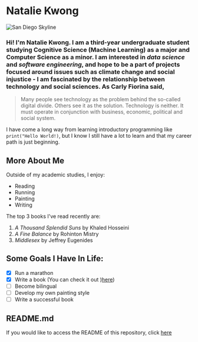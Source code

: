 # Natalie Kwong
![San Diego Skyline](https://i.etsystatic.com/6111470/r/il/30eb3d/1265661006/il_fullxfull.1265661006_xz34.jpg)
### Hi! I'm Natalie Kwong. I am a third-year undergraduate student studying **Cognitive Science (Machine Learning)** as a major and **Computer Science** as a minor. I am interested in *data science* and *software engineering*, and hope to be a part of projects focused around issues such as climate change and social injustice - I am fascinated by the relationship between technology and social sciences. As Carly Fiorina said,
>  Many people see technology as the problem behind the so-called digital divide. Others see it as the solution. Technology is neither. It must operate in conjunction with business, economic, political and social system.

I have come a long way from learning introductory programming like `print("Hello World!)`, but I know I still have a lot to learn and that my career path is just beginning.

## More About Me
Outside of my academic studies, I enjoy:
- Reading
- Running
- Painting
- Writing


The top 3 books I've read recently are:
1. *A Thousand Splendid Suns* by Khaled Hosseini
2. *A Fine Balance* by Rohinton Mistry
3. *Middlesex* by Jeffrey Eugenides

## Some Goals I Have In Life:
- [x] Run a marathon
- [x] Write a book (You can check it out )[here](https://www.amazon.com/Shattered-Book-Horizon-Nature-Trilogy/dp/0615755534/))
- [ ] Become bilingual
- [ ] Develop my own painting style
- [ ] Write a successful book

## README.md
If you would like to access the README of this repository, click [here](docs/README.md)